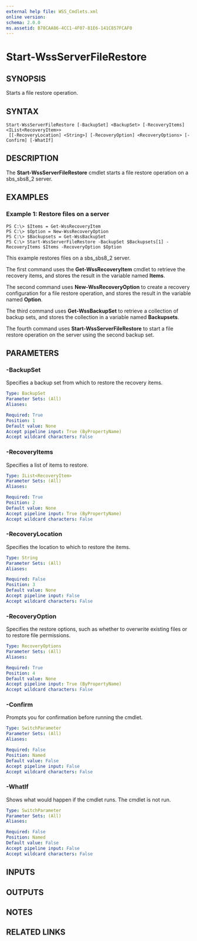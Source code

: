 ```yaml
---
external help file: WSS_Cmdlets.xml
online version: 
schema: 2.0.0
ms.assetid: B78CAA86-4CC1-4F07-81E6-141C857FCAF0
---
```


# Start-WssServerFileRestore

## SYNOPSIS
Starts a file restore operation.

## SYNTAX

```
Start-WssServerFileRestore [-BackupSet] <BackupSet> [-RecoveryItems] <IList<RecoveryItem>>
 [[-RecoveryLocation] <String>] [-RecoveryOption] <RecoveryOptions> [-Confirm] [-WhatIf]
```

## DESCRIPTION
The **Start-WssServerFileRestore** cmdlet starts a file restore operation on a sbs_sbs8_2 server.

## EXAMPLES

### Example 1: Restore files on a server
```
PS C:\> $Items = Get-WssRecoveryItem
PS C:\> $Option = New-WssRecoveryOption
PS C:\> $Backupsets = Get-WssBackupSet
PS C:\> Start-WssServerFileRestore -BackupSet $Backupsets[1] -RecoveryItems $Items -RecoveryOption $Option
```

This example restores files on a sbs_sbs8_2 server.

The first command uses the **Get-WssRecoveryItem** cmdlet to retrieve the recovery items, and stores the result in the variable named **Items**.

The second command uses **New-WssRecoveryOption** to create a recovery configuration for a file restore operation, and stores the result in the variable named **Option**.

The third command uses **Get-WssBackupSet** to retrieve a collection of backup sets, and stores the collection in a variable named **Backupsets**.

The fourth command uses **Start-WssServerFileRestore** to start a file restore operation on the server using the second backup set.

## PARAMETERS

### -BackupSet
Specifies a backup set from which to restore the recovery items.

```yaml
Type: BackupSet
Parameter Sets: (All)
Aliases: 

Required: True
Position: 1
Default value: None
Accept pipeline input: True (ByPropertyName)
Accept wildcard characters: False
```

### -RecoveryItems
Specifies a list of items to restore.

```yaml
Type: IList<RecoveryItem>
Parameter Sets: (All)
Aliases: 

Required: True
Position: 2
Default value: None
Accept pipeline input: True (ByPropertyName)
Accept wildcard characters: False
```

### -RecoveryLocation
Specifies the location to which to restore the items.

```yaml
Type: String
Parameter Sets: (All)
Aliases: 

Required: False
Position: 3
Default value: None
Accept pipeline input: False
Accept wildcard characters: False
```

### -RecoveryOption
Specifies the restore options, such as whether to overwrite existing files or to restore file permissions.

```yaml
Type: RecoveryOptions
Parameter Sets: (All)
Aliases: 

Required: True
Position: 4
Default value: None
Accept pipeline input: True (ByPropertyName)
Accept wildcard characters: False
```

### -Confirm
Prompts you for confirmation before running the cmdlet.

```yaml
Type: SwitchParameter
Parameter Sets: (All)
Aliases: 

Required: False
Position: Named
Default value: False
Accept pipeline input: False
Accept wildcard characters: False
```

### -WhatIf
Shows what would happen if the cmdlet runs.
The cmdlet is not run.

```yaml
Type: SwitchParameter
Parameter Sets: (All)
Aliases: 

Required: False
Position: Named
Default value: False
Accept pipeline input: False
Accept wildcard characters: False
```

## INPUTS

## OUTPUTS

## NOTES

## RELATED LINKS

